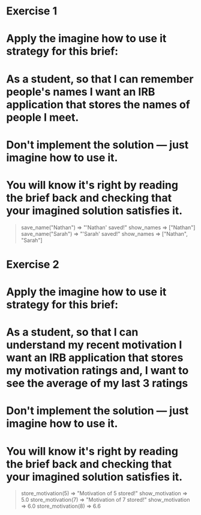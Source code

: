 # Exercise 1

# Apply the imagine how to use it strategy for this brief:
# As a student, so that I can remember people's names I want an IRB application that stores the names of people I meet.

# Don't implement the solution — just imagine how to use it.
# You will know it's right by reading the brief back and checking that your imagined solution satisfies it.

> save_name("Nathan")
=> "'Nathan' saved!"
> show_names
=> ["Nathan"]
> save_name("Sarah")
=> "'Sarah' saved!"
> show_names
=> ["Nathan", "Sarah"]

# Exercise 2

# Apply the imagine how to use it strategy for this brief:
# As a student, so that I can understand my recent motivation I want an IRB application that stores my motivation ratings and, I want to see the average of my last 3 ratings

# Don't implement the solution — just imagine how to use it.

# You will know it's right by reading the brief back and checking that your imagined solution satisfies it.

> store_motivation(5)
=> "Motivation of 5 stored!"
> show_motivation
=> 5.0
> store_motivation(7)
=> "Motivation of 7 stored!"
> show_motivation
=> 6.0
> store_motivation(8)
=> 6.6